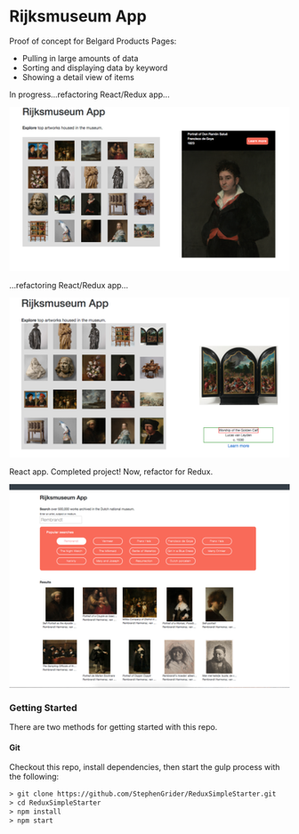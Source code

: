 # Rijksmuseum App

Proof of concept for Belgard Products Pages:

* Pulling in large amounts of data
* Sorting and displaying data by keyword
* Showing a detail view of items

In progress...refactoring React/Redux app...

![alt text](rijks_screenshot_7_10.png)

...refactoring React/Redux app...

![alt text](rijks_screenshot_7_07.png)

React app. Completed project! Now, refactor for Redux. 

![alt text](rijks_screenshot.png)

### Getting Started

There are two methods for getting started with this repo.

#### Git
Checkout this repo, install dependencies, then start the gulp process with the following:

```
> git clone https://github.com/StephenGrider/ReduxSimpleStarter.git
> cd ReduxSimpleStarter
> npm install
> npm start
```
